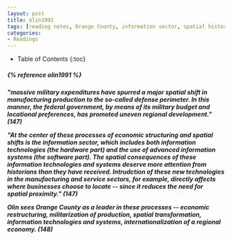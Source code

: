 ```yaml
---
layout: post
title: olin1991
tags: [reading notes, Orange County, information sector, spatial history, military-industrial]
categories:
- Readings
---
```

* Table of Contents
{:toc}

<h5>{% reference olin1991 %}<h5>

"massive military expenditures have spurred a major spatial shift in manufacturing production to the so-called defense perimeter. In this manner, the federal government, by means of its military budget and locational preferences, has promoted uneven regional development." (147)

"At the center of these processes of economic structuring and spatial shifts is the information sector, which includes both information technologies (the hardware part) and the use of advanced information systems (the software part). The spatial consequences of these information technologies and systems deserve more attention from historians than they have received. Intrudction of these new technologies in the manufacturing and service sectors, for example, directly affects where businesses choose to locate -- since it reduces the need for spatial proximity." (147)

Olin sees Orange County as a leader in these processes -- economic restructuring, militarization of production, spatial transformation, information technologies and systems, internationalization of a regional economy. (148)

